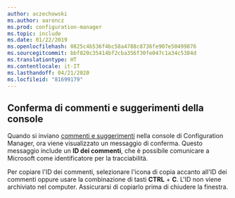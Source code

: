 ```yaml
---
author: aczechowski
ms.author: aaroncz
ms.prod: configuration-manager
ms.topic: include
ms.date: 01/22/2019
ms.openlocfilehash: 0825c4b536f4bc58a4788c8736fe907e50499876
ms.sourcegitcommit: bbf820c35414bf2cba356f30fe047c1a34c5384d
ms.translationtype: HT
ms.contentlocale: it-IT
ms.lasthandoff: 04/21/2020
ms.locfileid: "81699179"
---
```

## <a name="confirmation-of-console-feedback"></a><a name="bkmk_feedback"></a> Conferma di commenti e suggerimenti della console
<!--3556010-->

Quando si inviano [commenti e suggerimenti](../../../../understand/find-help.md#product-feedback) nella console di Configuration Manager, ora viene visualizzato un messaggio di conferma. Questo messaggio include un **ID dei commenti**, che è possibile comunicare a Microsoft come identificatore per la tracciabilità. 

Per copiare l'ID dei commenti, selezionare l'icona di copia accanto all'ID dei commenti oppure usare la combinazione di tasti **CTRL** + **C**. L'ID non viene archiviato nel computer. Assicurarsi di copiarlo prima di chiudere la finestra. 


